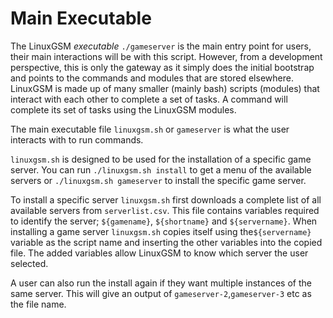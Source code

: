 # Main Executable

The LinuxGSM _executable_ `./gameserver` is the main entry point for users, their main interactions will be with this script. However, from a development perspective, this is only the gateway as it simply does the initial bootstrap and points to the commands and modules that are stored elsewhere. LinuxGSM is made up of many smaller (mainly bash) scripts (modules) that interact with each other to complete a set of tasks. A command will complete its set of tasks using the LinuxGSM modules.

The main executable file `linuxgsm.sh` or `gameserver` is what the user interacts with to run commands.

`linuxgsm.sh` is designed to be used for the installation of a specific game server. You can run `./linuxgsm.sh install` to get a menu of the available servers or `./linuxgsm.sh gameserver` to install the specific game server.

To install a specific server `linuxgsm.sh` first downloads a complete list of all available servers from `serverlist.csv`. This file contains variables required to identify the server; `${gamename}`, `${shortname}` and `${servername}`. When installing a game server `linuxgsm.sh` copies itself using the`${servername}` variable as the script name and inserting the other variables into the copied file. The added variables allow LinuxGSM to know which server the user selected.

A user can also run the install again if they want multiple instances of the same server. This will give an output of `gameserver-2`,`gameserver-3` etc as the file name.

